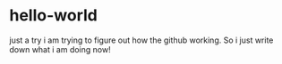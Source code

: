 # hello-world
just a try
i am trying to figure out how the github working. So i just write down what i am doing now!
